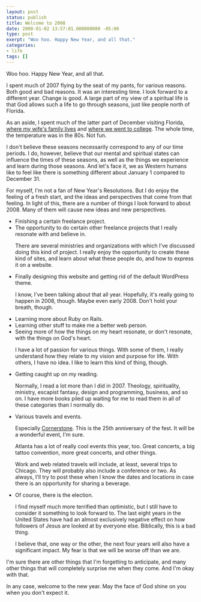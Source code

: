 ```yaml
---
layout: post
status: publish
title: Welcome to 2008
date: 2008-01-02 13:57:01.000000000 -05:00
type: post
exerpt: "Woo hoo. Happy New Year, and all that."
categories:
- life
tags: []
---
```

Woo hoo. Happy New Year, and all that.

I spent much of 2007 flying by the seat of my pants, for various reasons. Both good and bad reasons. It was an interesting time. I look forward to a different year. Change is good. A large part of my view of a spiritual life is that God allows such a life to go through seasons, just like people north of Florida.

As an aside, I spent much of the latter part of December visiting Florida, <a href="http://www.westpalmbeach.com/">where my wife's family lives</a> and <a href="http://www.seuniversity.edu/">where we went to college</a>. The whole time, the temperature was in the 80s. Not fun.

I don't believe these seasons necessarily correspond to any of our time periods. I do, however, believe that our mental and spiritual states can influence the times of these seasons, as well as the things we experience and learn during those seasons. And let's face it, we as Western humans like to feel like there is something different about January 1 compared to December 31.

For myself, I'm not a fan of New Year's Resolutions. But I do enjoy the feeling of a fresh start, and the ideas and perspectives that come from that feeling. In light of this, there are a number of things I look forward to about 2008. Many of them will cause new ideas and new perspectives.
<ul>
	<li>Finishing a certain freelance project.</li>
	<li>The opportunity to do certain other freelance projects that I really resonate with and believe in.
<p>There are several ministries and organizations with which I've discussed doing this kind of project. I really enjoy the opportunity to create these kind of sites, and learn about what these people do, and how to express it on a website.</p></li>
	<li>Finally designing this website and getting rid of the default WordPress theme.<p>I know, I've been talking about that all year. Hopefully, it's really going to happen in 2008, though. Maybe even early 2008. Don't hold your breath, though.</p></li>
	<li>Learning more about Ruby on Rails.</li>
	<li>Learning other stuff to make me a better web person.</li>
	<li>Seeing more of how the things on my heart resonate, or don't resonate, with the things on God's heart.<p>I have a lot of passion for various things. With some of them, I really understand how they relate to my vision and purpose for life. With others, I have no idea. I like to learn this kind of thing, though.</p></li>
	<li>Getting caught up on my reading.<p>Normally, I read a lot more than I did in 2007. Theology, spirituality, ministry, escapist fantasy, design and programming, business, and so on. I have more books piled up waiting for me to read them in all of these categories than I normally do.</p></li>
	<li>Various travels and events.<p>Especially <a href="http://www.cornerstonefestival.com/">Cornerstone</a>. This is the 25th anniversary of the fest. It will be a wonderful event, I'm sure.</p><p>Atlanta has a lot of really cool events this year, too. Great concerts, a big tattoo convention, more great concerts, and other things.</p><p>Work and web related travels will include, at least, several trips to Chicago. They will probably also include a conference or two. As always, I'll try to post these when I know the dates and locations in case there is an opportunity for sharing a beverage.</p></li>
	<li>Of course, there is the election.<p>I find myself much more terrified than optimistic, but I still have to consider it something to look forward to. The last eight years in the United States have had an almost exclusively negative effect on how followers of Jesus are looked at by everyone else. Biblically, this is a bad thing.</p><p>I believe that, one way or the other, the next four years will also have a significant impact. My fear is that we will be worse off than we are.</p></ul>
I'm sure there are other things that I'm forgetting to anticipate, and many other things that will completely surprise me when they come. And I'm okay with that. 

In any case, welcome to the new year. May the face of God shine on you when you don't expect it.
